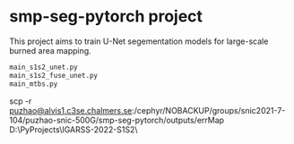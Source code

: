 
# smp-seg-pytorch project
This project aims to train U-Net segementation models for large-scale burned area mapping.

``` python
main_s1s2_unet.py
main_s1s2_fuse_unet.py
main_mtbs.py
```


scp -r puzhao@alvis1.c3se.chalmers.se:/cephyr/NOBACKUP/groups/snic2021-7-104/puzhao-snic-500G/smp-seg-pytorch/outputs/errMap D:\PyProjects\IGARSS-2022-S1S2\